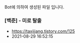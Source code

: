 Bot에 의하여 생성된 파일 입니다. 
### [백준] - 미로 탈출 
- https://taxijjang.tistory.com/125 
- 2021-08-29 16:52:15 

